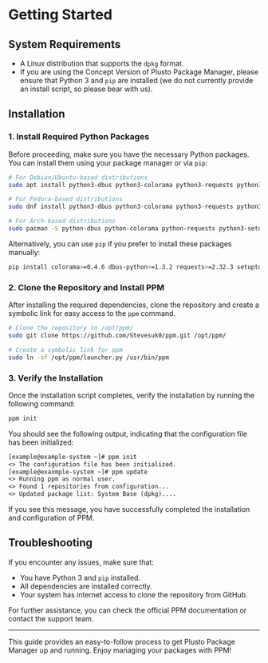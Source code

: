 # Getting Started

## System Requirements

- A Linux distribution that supports the `dpkg` format.
- If you are using the Concept Version of Plusto Package Manager, please ensure that Python 3 and `pip` are installed (we do not currently provide an install script, so please bear with us).

## Installation
### 1. Install Required Python Packages

Before proceeding, make sure you have the necessary Python packages. You can install them using your package manager or via `pip`:

```bash
# For Debian/Ubuntu-based distributions
sudo apt install python3-dbus python3-colorama python3-requests python3-setuptools

# For Fedora-based distributions
sudo dnf install python3-dbus python3-colorama python3-requests python3-setuptools

# For Arch-based distributions
sudo pacman -S python-dbus python-colorama python-requests python3-setuptools
```

Alternatively, you can use `pip` if you prefer to install these packages manually:
```bash
pip install colorama>=0.4.6 dbus-python>=1.3.2 requests>=2.32.3 setuptools
```

### 2. Clone the Repository and Install PPM

After installing the required dependencies, clone the repository and create a symbolic link for easy access to the `ppm` command.

```bash
# Clone the repository to /opt/ppm/
sudo git clone https://github.com/Stevesuk0/ppm.git /opt/ppm/

# Create a symbolic link for ppm
sudo ln -sf /opt/ppm/launcher.py /usr/bin/ppm
```

### 3. Verify the Installation

Once the installation script completes, verify the installation by running the following command:

```bash
ppm init
```

You should see the following output, indicating that the configuration file has been initialized:

```txt
[example@example-system ~]# ppm init
<> The configuration file has been initialized.
[example@exaxmple-system ~]# ppm update
<> Running ppm as normal user.
<> Found 1 repositories from configuration...
<> Updated package list: System Base (dpkg)....
```

If you see this message, you have successfully completed the installation and configuration of PPM.

## Troubleshooting

If you encounter any issues, make sure that:
- You have Python 3 and `pip` installed.
- All dependencies are installed correctly.
- Your system has internet access to clone the repository from GitHub.

For further assistance, you can check the official PPM documentation or contact the support team.

---

This guide provides an easy-to-follow process to get Plusto Package Manager up and running. Enjoy managing your packages with PPM!
